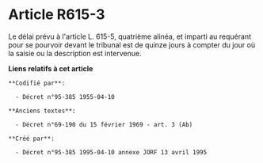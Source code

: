 # Article R615-3

Le délai prévu à l'article L. 615-5, quatrième alinéa, et imparti au requérant pour se pourvoir devant le tribunal est de
quinze jours à compter du jour où la saisie ou la description est intervenue.

**Liens relatifs à cet article**

	**Codifié par**:

	  - Décret n°95-385 1955-04-10

	**Anciens textes**:

	  - Décret n°69-190 du 15 février 1969 - art. 3 (Ab)

	**Créé par**:

	  - Décret n°95-385 1995-04-10 annexe JORF 13 avril 1995
